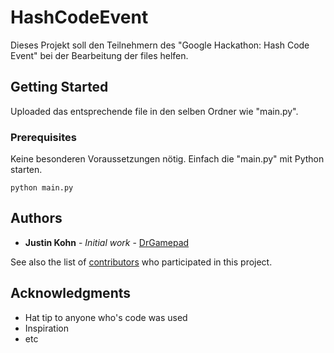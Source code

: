 # HashCodeEvent

Dieses Projekt soll den Teilnehmern des "Google Hackathon: Hash Code Event" bei der Bearbeitung der files helfen.

## Getting Started

Uploaded das entsprechende file in den selben Ordner wie "main.py".

### Prerequisites

Keine besonderen Voraussetzungen nötig. Einfach die "main.py" mit Python starten.

```
python main.py
```
## Authors

* **Justin Kohn** - *Initial work* - [DrGamepad](https://github.com/DrGamepad)

See also the list of [contributors](https://github.com/DrGamepad/HashCodeEvent/graphs/contributors) who participated in this project.

## Acknowledgments

* Hat tip to anyone who's code was used
* Inspiration
* etc
